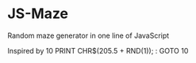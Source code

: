 # JS-Maze
Random maze generator in one line of JavaScript

Inspired by
10 PRINT CHR$(205.5 + RND(1)); : GOTO 10
